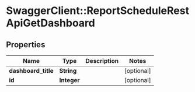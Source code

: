 # SwaggerClient::ReportScheduleRestApiGetDashboard

## Properties
Name | Type | Description | Notes
------------ | ------------- | ------------- | -------------
**dashboard_title** | **String** |  | [optional] 
**id** | **Integer** |  | [optional] 

